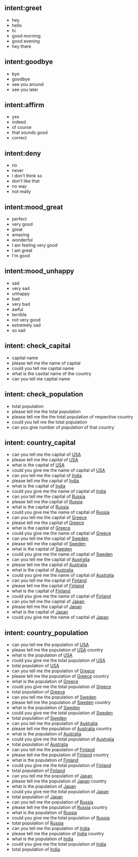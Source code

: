 ## intent:greet
- hey
- hello
- hi
- good morning
- good evening
- hey there

## intent:goodbye
- bye
- goodbye
- see you around
- see you later

## intent:affirm
- yes
- indeed
- of course
- that sounds good
- correct

## intent:deny
- no
- never
- I don't think so
- don't like that
- no way
- not really

## intent:mood_great
- perfect
- very good
- great
- amazing
- wonderful
- I am feeling very good
- I am great
- I'm good

## intent:mood_unhappy
- sad
- very sad
- unhappy
- bad
- very bad
- awful
- terrible
- not very good
- extremely sad
- so sad

## intent: check_capital
- capital name
- please tell me the name of capital 
- could you tell me capital name 
- what is the caoital name of the country
- can you tell me capital name

## intent: check_population
- total population
- please tell me the total population
- please tell me the the total population of respective country
- could you tell me the total population 
- can you give number of population of that country

## intent: country_capital
- can you tell me the capital of [USA](capital_location)
- please tell me the capital of [USA](capital_location)
- what is the capital of [USA](capital_location)
- could you give me the name of capital of [USA](capital_location)
- can you tell me the capital of [India](capital_location)
- please tell me the capital of [India](capital_location)
- what is the capital of [India](capital_location)
- could you give me the name of capital of [India](capital_location)
- can you tell me the capital of [Russia](capital_location)
- please tell me the capital of [Russia](capital_location)
- what is the capital of [Russia](capital_location)
- could you give me the name of capital of [Russia](capital_location)
- can you tell me the capital of [Greece](capital_location)
- please tell me the capital of [Greece](capital_location)
- what is the capital of [Greece](capital_location)
- could you give me the name of capital of [Greece](capital_location)
- can you tell me the capital of [Sweden](capital_location)
- please tell me the capital of [Sweden](capital_location)
- what is the capital of [Sweden](capital_location)
- could you give me the name of capital of [Sweden](capital_location)
- can you tell me the capital of [Australia](capital_location)
- please tell me the capital of [Australia](capital_location)
- what is the capital of [Australia](capital_location)
- could you give me the name of capital of [Australia](capital_location)
- can you tell me the capital of [Finland](capital_location)
- please tell me the capital of [Finland](capital_location)
- what is the capital of [Finland](capital_location)
- could you give me the name of capital of [Finland](capital_location)
- can you tell me the capital of [Japan](capital_location)
- please tell me the capital of [Japan](capital_location)
- what is the capital of [Japan](location)
- could you give me the name of capital of [Japan](location)

## intent: country_population
- can you tell me the population of [USA](population_location)
- please tell me the population of [USA](population_location) country
- what is the population of [USA](population_location)
- could you give me the total population of [USA](population_location)
- total population of [USA](population_location)
- can you tell me the population of [Greece](population_location)
- please tell me the population of [Greece](population_location) country
- what is the population of [Greece](population_location)
- could you give me the total population of [Greece](population_location)
- total population of [Greece](population_location)
- can you tell me the population of [Sweden](population_location)
- please tell me the population of [Sweden](population_location) country
- what is the population of [Sweden](population_location)
- could you give me the total population of [Sweden](population_location)
- total population of [Sweden](population_location)
- can you tell me the population of [Australia](population_location)
- please tell me the population of [Australia](population_location) country
- what is the population of [Australia](population_location)
- could you give me the total population of [Australia](population_location)
- total population of [Australia](population_location)
- can you tell me the population of [Finland](population_location)
- please tell me the population of [Finland](population_location) country
- what is the population of [Finland](population_location)
- could you give me the total population of [Finland](population_location)
- total population of [Finland](population_location)
- can you tell me the population of [Japan](population_location)
- please tell me the population of [Japan](population_location) country
- what is the population of [Japan](population_location)
- could you give me the total population of [Japan](population_location)
- total population of [Japan](population_location)
- can you tell me the population of [Russia](population_location)
- please tell me the population of [Russia](population_location) country
- what is the population of [Russia](population_location)
- could you give me the total population of [Russia](population_location)
- total population of [Russia](population_location)
- can you tell me the population of [India](population_location)
- please tell me the population of [India](population_location) country
- what is the population of [India](population_location)
- could you give me the total population of [India](population_location)
- total population of [India](population_location)

